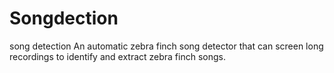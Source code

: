 # Songdection
song detection
An automatic zebra finch song detector that can screen long recordings to identify and extract zebra finch songs.
